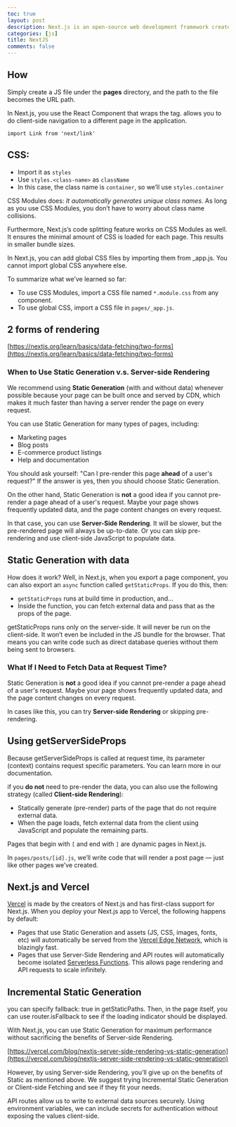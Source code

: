 ```yaml
---
toc: true
layout: post
description: Next.js is an open-source web development framework created by Vercel enabling React-based web applications with server-side rendering and generating static websites
categories: [js]
title: NextJS
comments: false
---
```


## How
Simply create a JS file under the **pages** directory, and the path to the file becomes the URL path.

In Next.js, you use the <Link> React Component that wraps the <a> tag. <Link> allows you to do client-side navigation to a different page in the application.

```graphql
import Link from 'next/link'
```

## CSS: 

- Import it as `styles`
- Use `styles.<class-name>` as `className`
- In this case, the class name is `container`, so we’ll use `styles.container`

CSS Modules does: *It automatically generates unique class names*. As long as you use CSS Modules, you don’t have to worry about class name collisions.

Furthermore, Next.js’s code splitting feature works on CSS Modules as well. It
ensures the minimal amount of CSS is loaded for each page. This results
in smaller bundle sizes.

In Next.js, you can add global CSS files by importing them from _app.js. You cannot import global CSS anywhere else.

To summarize what we’ve learned so far:

- To use CSS Modules, import a CSS file named `*.module.css` from any component.
- To use global CSS, import a CSS file in `pages/_app.js`.

## 2 forms of rendering

[https://nextjs.org/learn/basics/data-fetching/two-forms](https://nextjs.org/learn/basics/data-fetching/two-forms)

### When to Use Static Generation v.s. Server-side Rendering

We recommend using **Static Generation** (with and without data) whenever possible because your page can be
built once and served by CDN, which makes it much faster than having a
server render the page on every request.

You can use Static Generation for many types of pages, including:

- Marketing pages
- Blog posts
- E-commerce product listings
- Help and documentation

You should ask yourself: "Can I pre-render this page **ahead** of a user's request?" If the answer is yes, then you should choose Static Generation.

On the other hand, Static Generation is **not** a good idea if you cannot pre-render a page ahead of a user's request.
Maybe your page shows frequently updated data, and the page content
changes on every request.

In that case, you can use **Server-Side Rendering**. It will be slower, but the pre-rendered page will always be up-to-date. Or you can skip pre-rendering and use client-side JavaScript to
populate data.

## Static Generation with data

How does it work? Well, in Next.js, when you export a page component, you can also export an `async` function called `getStaticProps`. If you do this, then:

- `getStaticProps` runs at build time in production, and…
- Inside the function, you can fetch external data and pass that as the props of the page.

getStaticProps runs only on the server-side. It will never be run on the client-side. It won’t even be included in the JS bundle for the browser. That means you can write code such as direct database queries without them being sent to browsers.

### What If I Need to Fetch Data at Request Time?

Static Generation is **not** a good idea if you cannot pre-render a page ahead of a user's request.
Maybe your page shows frequently updated data, and the page content
changes on every request.

In cases like this, you can try **Server-side Rendering** or skipping pre-rendering.

## Using getServerSideProps

Because getServerSideProps is called at request time, its parameter (context) contains request specific parameters. You can learn more in our documentation.

if you **do not** need to pre-render the data, you can also use the following strategy (called **Client-side Rendering**):

- Statically generate (pre-render) parts of the page that do not require external data.
- When the page loads, fetch external data from the client using JavaScript and populate the remaining parts.

Pages that begin with `[` and end with `]` are dynamic pages in Next.js.

In `pages/posts/[id].js`, we’ll write code that will render a post page — just like other pages we’ve created.

## Next.js and Vercel

[Vercel](https://vercel.com/) is made by the creators of Next.js and has first-class support for Next.js. When you deploy your Next.js app to Vercel, the following happens by default:

- Pages that use Static Generation and assets (JS, CSS, images, fonts, etc) will automatically be served from the [Vercel Edge Network](https://vercel.com/smart-cdn), which is blazingly fast.
- Pages that use Server-Side Rendering and API routes will automatically become isolated [Serverless Functions](https://vercel.com/docs/v2/serverless-functions/introduction). This allows page rendering and API requests to scale infinitely.

## Incremental Static Generation

you can specify fallback: true in getStaticPaths. Then, in the page itself, you can use router.isFallback to see if the loading indicator should be displayed.

With Next.js, you can use Static Generation for maximum performance without sacrificing the benefits of Server-side Rendering.

[https://vercel.com/blog/nextjs-server-side-rendering-vs-static-generation](https://vercel.com/blog/nextjs-server-side-rendering-vs-static-generation)

However, by using Server-side Rendering, you’ll give up on the benefits of Static as mentioned above. We suggest trying Incremental Static Generation or Client-side Fetching and see if they fit your needs.

API routes allow us to write to external data sources securely. Using environment variables, we can include secrets for authentication without exposing the values client-side.
